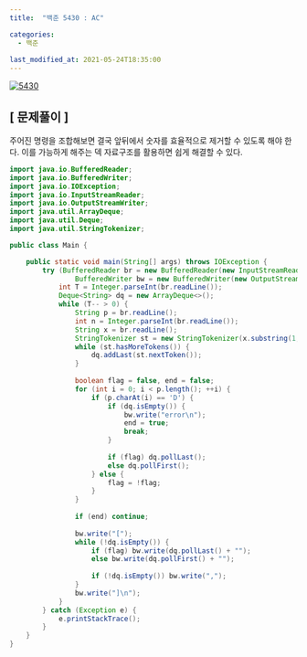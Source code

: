 ```yaml
---
title:  "백준 5430 : AC"

categories:
  - 백준
  
last_modified_at: 2021-05-24T18:35:00
---
```


[![5430](https://user-images.githubusercontent.com/53072057/119293552-9ae45d00-bc8d-11eb-8107-fe241f33623a.JPG)](https://www.acmicpc.net/problem/5430)  

<h2>[ 문제풀이 ]</h2>  
주어진 명령을 조합해보면 결국 앞뒤에서 숫자를 효율적으로 제거할 수 있도록 해야 한다. 이를 가능하게 해주는 덱 자료구조를 활용하면 쉽게 해결할 수 있다.  

```java
import java.io.BufferedReader;
import java.io.BufferedWriter;
import java.io.IOException;
import java.io.InputStreamReader;
import java.io.OutputStreamWriter;
import java.util.ArrayDeque;
import java.util.Deque;
import java.util.StringTokenizer;

public class Main {

	public static void main(String[] args) throws IOException {
		try (BufferedReader br = new BufferedReader(new InputStreamReader(System.in));
				BufferedWriter bw = new BufferedWriter(new OutputStreamWriter(System.out))){
			int T = Integer.parseInt(br.readLine());
			Deque<String> dq = new ArrayDeque<>();
			while (T-- > 0) {
				String p = br.readLine();
				int n = Integer.parseInt(br.readLine());
				String x = br.readLine();
				StringTokenizer st = new StringTokenizer(x.substring(1, x.length() - 1), ",");
				while (st.hasMoreTokens()) {
					dq.addLast(st.nextToken());
				}
				
				boolean flag = false, end = false;
				for (int i = 0; i < p.length(); ++i) {
					if (p.charAt(i) == 'D') {
						if (dq.isEmpty()) {
							bw.write("error\n");
							end = true;
							break;
						}
						
						if (flag) dq.pollLast();
						else dq.pollFirst();
					} else {
						flag = !flag;
					}
				}
				
				if (end) continue;
				
				bw.write("[");
				while (!dq.isEmpty()) {
					if (flag) bw.write(dq.pollLast() + "");
					else bw.write(dq.pollFirst() + "");
					
					if (!dq.isEmpty()) bw.write(",");
				}
				bw.write("]\n");
			}
		} catch (Exception e) {
			e.printStackTrace();
		}
	}
}
```
